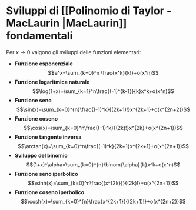 # Sviluppi di [[Polinomio di Taylor - MacLaurin |MacLaurin]] fondamentali

Per $x\to 0$ valgono gli sviluppi delle funzioni elementari:

- **Funzione esponenziale**
$$e^x=\sum_{k=0}^n \frac{x^k}{k!}+o(x^n)$$
- **Funzione logaritmica naturale**
$$\log(1+x)=\sum_{k=1}^n\frac{(-1)^{k-1}}{k}x^k+o(x^n)$$
- **Funzione seno** 
$$\sin(x)=\sum_{k=0}^{n}\frac{(-1)^k}{(2k+1)!}x^{2k+1}+o(x^{2n+2})$$
- **Funzione coseno**
$$\cos(x)=\sum_{k=0}^n\frac{(-1)^k}{(2k)!}x^{2k}+o(x^{2n+1})$$
- **Funzione tangente inversa**
$$\arctan(x)=\sum_{k=0}^n\frac{(-1)^k}{2k+1}x^{2k+1}+o(x^{2n+1})$$
- **Sviluppo del binomio**
$$(1+x)^\alpha=\sum_{k=0}^{n}\binom{\alpha}{k}x^k+o(x^n)$$
- **Funzione seno iperbolico**
$$\sinh(x)=\sum_{k=0}^n\frac{(x^{2k})}{(2k)!}+o(x^{2n+1})$$
- **Funzione coseno iperbolico**
$$\cosh(x)=\sum_{k=0}^{n}\frac{x^{2k+1}}{(2k+1)!}+o(x^{2n+2})$$